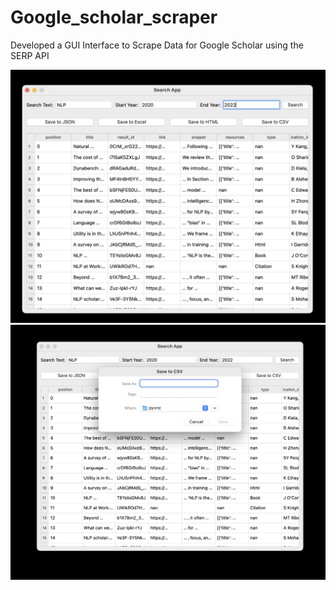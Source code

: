 # Google_scholar_scraper
 Developed a GUI Interface to Scrape Data for  Google Scholar using the SERP API

![](/images/1.png)
![](/images/2.png)
